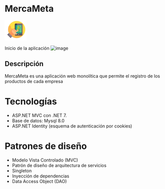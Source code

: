 # MercaMeta 
![MercaMeta](https://raw.githubusercontent.com/Johan10Robayo/MercaMeta-E-commerce/master/MercaMetaApp/wwwroot/img/LogoMercaMeta2.png)

Inicio de la aplicación
![image](https://github.com/Johan10Robayo/MercaMeta-E-commerce/assets/88938487/2313e8f8-b530-49fd-abb1-85c3f2b31a14)

## Descripción
MercaMeta es una aplicación web monolítica que permite el registro de los productos de cada empresa


# Tecnologías
* ASP.NET MVC con .NET 7.
* Base de datos: Mysql 8.0
* ASP.NET Identity (esquema de autenticación por cookies)

# Patrones de diseño
* Modelo Vista Controlado (MVC)
* Patrón de diseño de arquitectura de servicios
* Singleton
* Inyección de dependencias
* Data Access Object (DAO)
  

